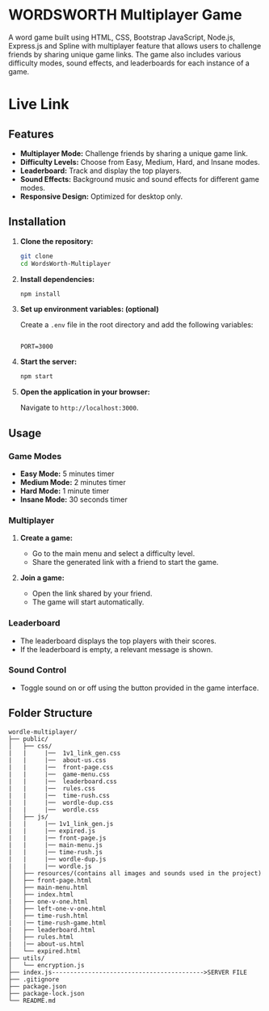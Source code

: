 # WORDSWORTH Multiplayer Game

A word game built using HTML, CSS, Bootstrap JavaScript, Node.js, Express.js and Spline with multiplayer feature that allows users to challenge friends by sharing unique game links. The game also includes various difficulty modes, sound effects, and leaderboards for each instance of a game.

# Live Link 



## Features

- **Multiplayer Mode:** Challenge friends by sharing a unique game link.
- **Difficulty Levels:** Choose from Easy, Medium, Hard, and Insane modes.
- **Leaderboard:** Track and display the top players.
- **Sound Effects:** Background music and sound effects for different game modes.
- **Responsive Design:** Optimized for desktop only.

## Installation

1. **Clone the repository:**

    ```bash
    git clone 
    cd WordsWorth-Multiplayer
    ```

2. **Install dependencies:**

    ```bash
    npm install
    ```

3. **Set up environment variables: (optional)**

    Create a `.env` file in the root directory and add the following variables:

    ```plaintext
    
    PORT=3000
    
    ```

4. **Start the server:**

    ```bash
    npm start
    ```

5. **Open the application in your browser:**

    Navigate to `http://localhost:3000`.

## Usage

### Game Modes

- **Easy Mode:** 5 minutes timer
- **Medium Mode:** 2 minutes timer
- **Hard Mode:** 1 minute timer
- **Insane Mode:** 30 seconds timer

### Multiplayer

1. **Create a game:**

   - Go to the main menu and select a difficulty level.
   - Share the generated link with a friend to start the game.

2. **Join a game:**

   - Open the link shared by your friend.
   - The game will start automatically.

### Leaderboard

- The leaderboard displays the top players with their scores.
- If the leaderboard is empty, a relevant message is shown.

### Sound Control

- Toggle sound on or off using the button provided in the game interface.

## Folder Structure

```plaintext
wordle-multiplayer/
├── public/
│   ├── css/
|   |     |──  1v1_link_gen.css
|   |     |──  about-us.css
|   |     |──  front-page.css
|   |     |──  game-menu.css
|   |     |──  leaderboard.css
|   |     |──  rules.css
|   |     |──  time-rush.css
|   |     |──  wordle-dup.css
|   |     |──  wordle.css
│   ├── js/
|   |     |── 1v1_link_gen.js
|   |     |── expired.js
|   |     |── front-page.js
|   |     |── main-menu.js
|   |     |── time-rush.js
|   |     |── wordle-dup.js
|   |     |── wordle.js
│   ├── resources/(contains all images and sounds used in the project)
│   ├── front-page.html
│   ├── main-menu.html
│   ├── index.html
|   ├── one-v-one.html
│   ├── left-one-v-one.html
│   ├── time-rush.html
|   |── time-rush-game.html
|   ├── leaderboard.html
│   ├── rules.html
|   |── about-us.html
│   └── expired.html
├── utils/
│   └── encryption.js
├── index.js------------------------------------------>SERVER FILE
├── .gitignore
├── package.json
├── package-lock.json
└── README.md

